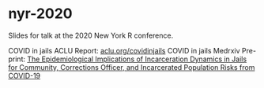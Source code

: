 # nyr-2020
Slides for talk at the 2020 New York R conference. 

COVID in jails ACLU Report: [aclu.org/covidinjails](https://www.aclu.org/covidinjails)
COVID in jails Medrxiv Pre-print: [The Epidemiological Implications of Incarceration Dynamics in Jails for Community, Corrections Officer, and Incarcerated Population Risks from COVID-19](https://www.medrxiv.org/content/10.1101/2020.04.08.20058842v2)
